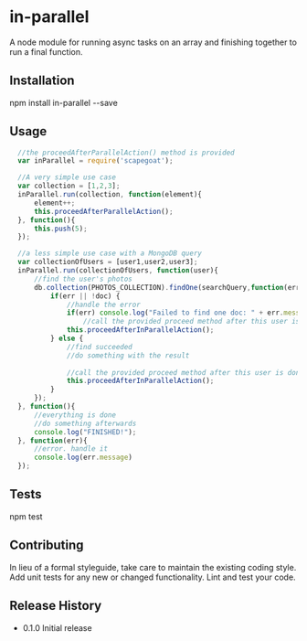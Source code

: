 # in-parallel
A node module for running async tasks on an array and finishing together to run a final function.

## Installation

  npm install in-parallel --save

## Usage
  ```javascript
	//the proceedAfterParallelAction() method is provided
	var inParallel = require('scapegoat');

	//A very simple use case
	var collection = [1,2,3];
	inParallel.run(collection, function(element){
		element++;
		this.proceedAfterParallelAction();
	}, function(){
		this.push(5);
	});
  
  	//a less simple use case with a MongoDB query
  	var collectionOfUsers = [user1,user2,user3];
  	inParallel.run(collectionOfUsers, function(user){
		//find the user's photos
		db.collection(PHOTOS_COLLECTION).findOne(searchQuery,function(err, doc) {
			if(err || !doc) {
		    	//handle the error
		    	if(err) console.log("Failed to find one doc: " + err.message);
		    		//call the provided proceed method after this user is done 
			   	this.proceedAfterInParallelAction();
			} else {
				//find succeeded
				//do something with the result
				
				//call the provided proceed method after this user is done 
			  	this.proceedAfterInParallelAction();
			}
		});
	}, function(){
		//everything is done
		//do something afterwards
		console.log("FINISHED!");
	}, function(err){
		//error. handle it
		console.log(err.message)
	});
```
  

## Tests

  npm test

## Contributing

In lieu of a formal styleguide, take care to maintain the existing coding style.
Add unit tests for any new or changed functionality. Lint and test your code.

## Release History

* 0.1.0 Initial release
